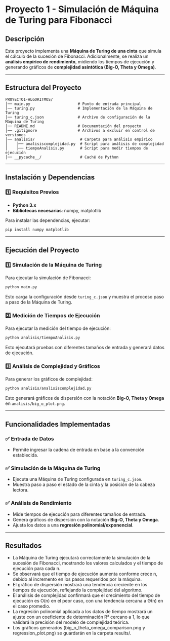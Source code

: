 # Proyecto 1 - Simulación de Máquina de Turing para Fibonacci

## Descripción
Este proyecto implementa una **Máquina de Turing de una cinta** que simula el cálculo de la sucesión de Fibonacci. Adicionalmente, se realiza un **análisis empírico de rendimiento**, midiendo los tiempos de ejecución y generando gráficos de **complejidad asintótica (Big-O, Theta y Omega)**.

---

## Estructura del Proyecto

```
PROYECTO1-ALGORITMOS/
│── main.py                     # Punto de entrada principal
│── turing.py                   # Implementación de la Máquina de Turing
│── turing_c.json               # Archivo de configuración de la Máquina de Turing
│── README.md                   # Documentación del proyecto
│── .gitignore                  # Archivos a excluir en control de versiones
│── analisis/                    # Carpeta para análisis empírico
│    ├── analisiscomplejidad.py  # Script para análisis de complejidad
│    ├── tiempoAnalisis.py       # Script para medir tiempos de ejecución
│── __pycache__/                 # Caché de Python
```

---

## Instalación y Dependencias

### 1️⃣ Requisitos Previos
- **Python 3.x**
- **Bibliotecas necesarias**: numpy, matplotlib

Para instalar las dependencias, ejecutar:
```sh
pip install numpy matplotlib
```

---

## Ejecución del Proyecto

### 1️⃣ Simulación de la Máquina de Turing
Para ejecutar la simulación de Fibonacci:
```sh
python main.py
```
Esto carga la configuración desde `turing_c.json` y muestra el proceso paso a paso de la Máquina de Turing.

### 2️⃣ Medición de Tiempos de Ejecución
Para ejecutar la medición del tiempo de ejecución:
```sh
python analisis/tiempoAnalisis.py
```
Esto ejecutará pruebas con diferentes tamaños de entrada y generará datos de ejecución.

### 3️⃣ Análisis de Complejidad y Gráficos
Para generar los gráficos de complejidad:
```sh
python analisis/analisiscomplejidad.py
```
Esto generará gráficos de dispersión con la notación **Big-O, Theta y Omega** en `analisis/big_o_plot.png`.

---

## Funcionalidades Implementadas

### ✅ Entrada de Datos
- Permite ingresar la cadena de entrada en base a la convención establecida.

### ✅ Simulación de la Máquina de Turing
- Ejecuta una Máquina de Turing configurada en `turing_c.json`.
- Muestra paso a paso el estado de la cinta y la posición de la cabeza lectora.

### ✅ Análisis de Rendimiento
- Mide tiempos de ejecución para diferentes tamaños de entrada.
- Genera gráficos de dispersión con la notación **Big-O, Theta y Omega**.
- Ajusta los datos a una **regresión polinomial/exponencial**.

---

## Resultados
- La Máquina de Turing ejecutará correctamente la simulación de la sucesión de Fibonacci, mostrando los valores calculados y el tiempo de ejecución para cada n.
- Se observará que el tiempo de ejecución aumenta conforme crece n, debido al incremento en los pasos requeridos por la máquina.
- El gráfico de dispersión mostrará una tendencia creciente en los tiempos de ejecución, reflejando la complejidad del algoritmo.
- El análisis de complejidad confirmará que el crecimiento del tiempo de ejecución es O(n) en el peor caso, con una tendencia cercana a Θ(n) en el caso promedio.
- La regresión polinomial aplicada a los datos de tiempo mostrará un ajuste con un coeficiente de determinación R² cercano a 1, lo que validará la precisión del modelo de      complejidad teórica.
- Los gráficos generados (big_o_theta_omega_comparison.png y regression_plot.png) se guardarán en la carpeta results/.
